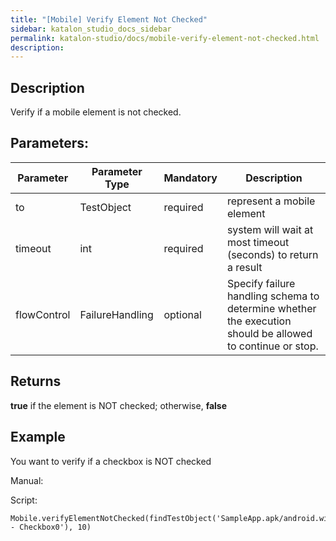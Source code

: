 ```yaml
---
title: "[Mobile] Verify Element Not Checked" 
sidebar: katalon_studio_docs_sidebar
permalink: katalon-studio/docs/mobile-verify-element-not-checked.html 
description: 
---
```

Description
-----------

Verify if a mobile element is not checked.    

Parameters:  
-------------

| Parameter | Parameter Type | Mandatory | Description |
| --- | --- | --- | --- |
| to | TestObject  | required | represent a mobile element |
| timeout  | int | required | system will wait at most timeout (seconds) to return a result |
| flowControl | FailureHandling | optional | Specify failure handling schema to determine whether the execution should be allowed to continue or stop. |

Returns
-------

**true** if the element is NOT checked; otherwise, **false**

Example
-------

You want to verify if a checkbox is NOT checked 

Manual: 

Script:

```
Mobile.verifyElementNotChecked(findTestObject('SampleApp.apk/android.widget.CheckBox - Checkbox0'), 10)
```